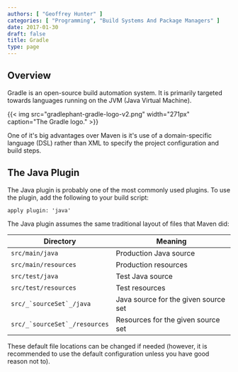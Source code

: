```yaml
---
authors: [ "Geoffrey Hunter" ]
categories: [ "Programming", "Build Systems And Package Managers" ]
date: 2017-01-30
draft: false
title: Gradle
type: page
---
```


## Overview

Gradle is an open-source build automation system. It is primarily targeted towards languages running on the JVM (Java Virtual Machine).

{{< img src="gradlephant-gradle-logo-v2.png" width="271px" caption="The Gradle logo." >}}

One of it's big advantages over Maven is it's use of a domain-specific language (DSL) rather than XML to specify the project configuration and build steps.

## The Java Plugin

The Java plugin is probably one of the most commonly used plugins. To use the plugin, add the following to your build script:

```
apply plugin: 'java'
```

The Java plugin assumes the same traditional layout of files that Maven did:

<table>
    <thead>
        <tr>
            <th>Directory</th>
            <th>Meaning</th>
        </tr>
    </thead>
<tbody >
<tr>
<td><code>src/main/java</code></td>
<td>Production Java source</td>
</tr>
<tr>
<td><code>src/main/resources</code></td>
<td>Production resources</td>
</tr>
<tr>
<td><code>src/test/java</code></td>
<td>Test Java source</td>
</tr>
<tr>
<td><code>src/test/resources</code></td>
<td>Test resources</td>
</tr>
<tr>
<td><code>src/_`sourceSet`_/java</code></td>
<td>Java source for the given source set</td>
</tr>
<tr>
<td><code>src/_`sourceSet`_/resources</code></td>
<td>Resources for the given source set</td>
</tr>
</tbody>
</table>

These default file locations can be changed if needed (however, it is recommended to use the default configuration unless you have good reason not to).
